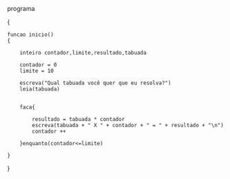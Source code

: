programa 

{
	
	funcao inicio() 
	{
		
		inteiro contador,limite,resultado,tabuada
		
	    contador = 0	
	    limite = 10
	    
	    escreva("Qual tabuada você quer que eu resolva?")
	    leia(tabuada)
	    
	    
	    faca{
	        
	        resultado = tabuada * contador
	        escreva(tabuada + " X " + contador + " = " + resultado + "\n")
	        contador ++
	        
	    }enquanto(contador<=limite)
	    
	}

    
}
